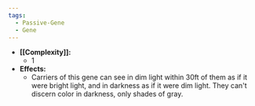```yaml
---
tags:
  - Passive-Gene
  - Gene
---
```

- **[[Complexity]]:**
	- 1
- **Effects:**
	- Carriers of this gene can see in dim light within 30ft of them as if it were bright light, and in darkness as if it were dim light. They can't discern color in darkness, only shades of gray. 